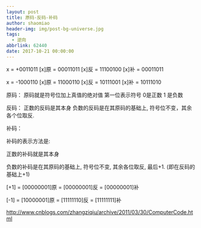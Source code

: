 ```yaml
---
layout: post
title: 原码-反码-补码
author: shaomiao
header-img: img/post-bg-universe.jpg
tags:
  - 逆向
abbrlink: 62440
date: 2017-10-21 00:00:00
---
```

x = +0011011
[x]原 = 00011011
[x]反 = 11100100
[x]补 = 00011011

x = -1000110
[x]原 = 11000110
[x]反 = 10111001
[x]补 = 10111010

原码：
原码就是符号位加上真值的绝对值 第一位表示符号
0是正数 1 是负数

反码：
正数的反码是其本身
负数的反码是在其原码的基础上, 符号位不变，其余各个位取反.

补码：

补码的表示方法是:

正数的补码就是其本身

负数的补码是在其原码的基础上, 符号位不变, 其余各位取反, 最后+1. (即在反码的基础上+1)

[+1] = [00000001]原 = [00000001]反 = [00000001]补

[-1] = [10000001]原 = [11111110]反 = [11111111]补

http://www.cnblogs.com/zhangziqiu/archive/2011/03/30/ComputerCode.html
